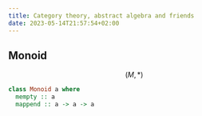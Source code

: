 ```yaml
---
title: Category theory, abstract algebra and friends
date: 2023-05-14T21:57:54+02:00
---
```


## Monoid

$$
(M, *)
$$

```haskell
class Monoid a where
  mempty :: a
  mappend :: a -> a -> a
```